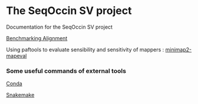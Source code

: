 # The SeqOccin SV project
Documentation for the SeqOccin SV project

[Benchmarking Alignment](BenchmarkingAlign.md)

Using paftools to evaluate sensibility and sensitivity of mappers :
[minimap2-mapeval](https://github.com/lh3/minimap2/tree/master/misc)

### Some useful commands of external tools

[Conda](Conda.md)

[Snakemake](Snakemake.md)


